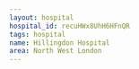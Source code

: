 ```yaml
---
layout: hospital
hospital_id: recuHWx8UhH6HFnQR
tags: hospital
name: Hillingdon Hospital
area: North West London
---
```

